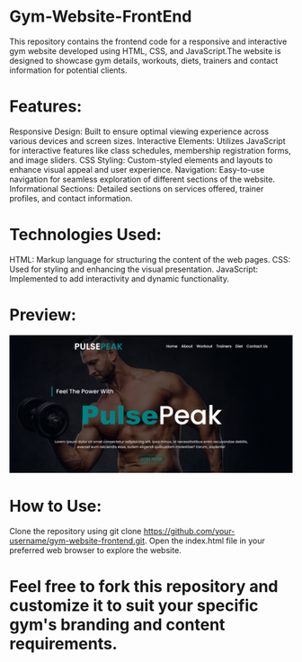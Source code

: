 # Gym-Website-FrontEnd
This repository contains the frontend code for a responsive and interactive gym website developed using HTML, CSS, and JavaScript.The website is designed to showcase gym details, workouts, diets, trainers and contact information for potential clients.

# Features:
Responsive Design: Built to ensure optimal viewing experience across various devices and screen sizes.
Interactive Elements: Utilizes JavaScript for interactive features like class schedules, membership registration forms, and image sliders.
CSS Styling: Custom-styled elements and layouts to enhance visual appeal and user experience.
Navigation: Easy-to-use navigation for seamless exploration of different sections of the website.
Informational Sections: Detailed sections on services offered, trainer profiles, and contact information.

# Technologies Used:
HTML: Markup language for structuring the content of the web pages.
CSS: Used for styling and enhancing the visual presentation.
JavaScript: Implemented to add interactivity and dynamic functionality.

# Preview:
![Portfolio](https://github.com/SANJAYSS-SRM-26/Gym-Website-FrontEnd/blob/main/preview%20(2).png)

# How to Use:
Clone the repository using git clone https://github.com/your-username/gym-website-frontend.git.
Open the index.html file in your preferred web browser to explore the website.

# Feel free to fork this repository and customize it to suit your specific gym's branding and content requirements.


